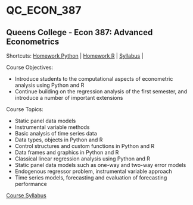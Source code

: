 # QC_ECON_387
## Queens College - Econ 387: Advanced Econometrics 

Shortcuts:
[Homework Python](https://github.com/eng-jonathan/QC_ECON_387_AdvancedEconometrics/tree/master/homework_python) |
[Homework R](https://github.com/eng-jonathan/QC_ECON_387_AdvancedEconometrics/tree/master/homework_r) |
[Syllabus](https://github.com/eng-jonathan/QC_ECON_387_AdvancedEconometrics/tree/master/syllabus) |

Course Objectives:
* Introduce students to the computational aspects of econometric analysis using Python and R
* Continue building on the regression analysis of the first semester, and introduce a number of important extensions

Course Topics:
* Static panel data models
* Instrumental variable methods
* Basic analysis of time series data
* Data types, objects in Python and R
* Control structures and custom functions in Python and R
* Data frames and graphics in Python and R
* Classical linear regression analysis using Python and R
* Static panel data models such as one-way and two-way error models
* Endogenous regressor problem, instrumental variable approach
* Time series models, forecasting and evaluation of forecasting performance

[Course Syllabus](https://github.com/eng-jonathan/QC_ECON_387_AdvancedEconometrics/blob/master/syllabus/syllabus_econ387.pdf)
